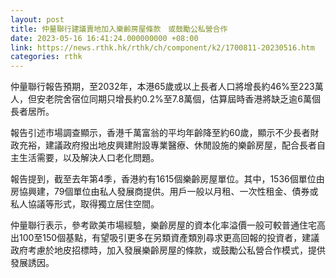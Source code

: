 ```yaml
---
layout: post
title: 仲量聯行建議賣地加入樂齡房屋條款　或鼓勵公私營合作
date: 2023-05-16 16:41:24.000000000 +08:00
link: https://news.rthk.hk/rthk/ch/component/k2/1700811-20230516.htm
categories: rthk
---
```


仲量聯行報告預期，至2032年，本港65歲或以上長者人口將增長約46%至223萬人，但安老院舍宿位同期只增長約0.2%至7.8萬個，估算屆時香港將缺乏逾6萬個長者居所。

報告引述市場調查顯示，香港千萬富翁的平均年齡降至約60歲，顯示不少長者財政充裕，建議政府撥出地皮興建附設專業醫療、休閒設施的樂齡房屋，配合長者自主生活需要，以及解決人口老化問題。

報告提到，截至去年第4季，香港約有1615個樂齡房屋單位。其中，1536個單位由房協興建，79個單位由私人發展商提供。用戶一般以月租、一次性租金、債券或私人協議等形式，取得獨立居住空間。

仲量聯行表示，參考歐美市場經驗，樂齡房屋的資本化率溢價一般可較普通住宅高出100至150個基點，有望吸引更多在另類資產類別尋求更高回報的投資者，建議政府考慮於地皮招標時，加入發展樂齡房屋的條款，或鼓勵公私營合作模式，提供發展誘因。
